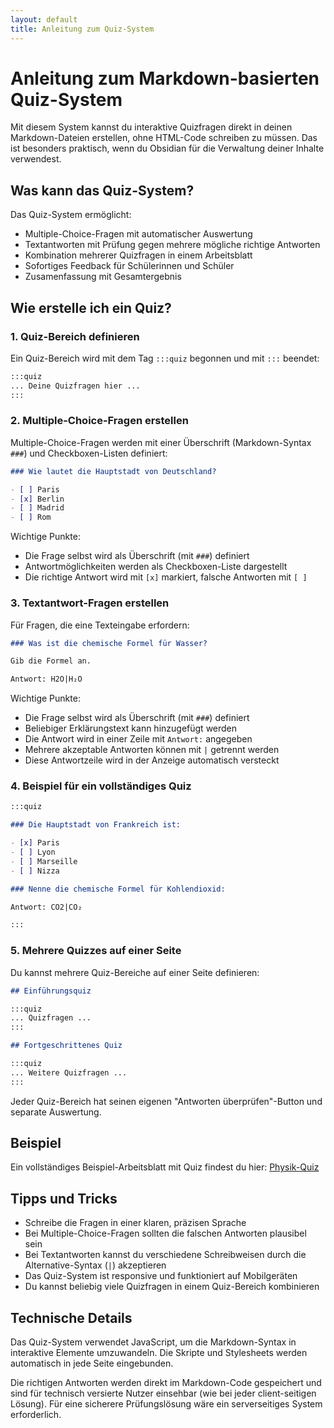 ```yaml
---
layout: default
title: Anleitung zum Quiz-System
---
```


# Anleitung zum Markdown-basierten Quiz-System

Mit diesem System kannst du interaktive Quizfragen direkt in deinen Markdown-Dateien erstellen, ohne HTML-Code schreiben zu müssen. Das ist besonders praktisch, wenn du Obsidian für die Verwaltung deiner Inhalte verwendest.

## Was kann das Quiz-System?

Das Quiz-System ermöglicht:

- Multiple-Choice-Fragen mit automatischer Auswertung
- Textantworten mit Prüfung gegen mehrere mögliche richtige Antworten
- Kombination mehrerer Quizfragen in einem Arbeitsblatt
- Sofortiges Feedback für Schülerinnen und Schüler
- Zusamenfassung mit Gesamtergebnis

## Wie erstelle ich ein Quiz?

### 1. Quiz-Bereich definieren

Ein Quiz-Bereich wird mit dem Tag `:::quiz` begonnen und mit `:::` beendet:

```markdown
:::quiz
... Deine Quizfragen hier ...
:::
```

### 2. Multiple-Choice-Fragen erstellen

Multiple-Choice-Fragen werden mit einer Überschrift (Markdown-Syntax `###`) und Checkboxen-Listen definiert:

```markdown
### Wie lautet die Hauptstadt von Deutschland?

- [ ] Paris
- [x] Berlin
- [ ] Madrid
- [ ] Rom
```

Wichtige Punkte:
- Die Frage selbst wird als Überschrift (mit `###`) definiert
- Antwortmöglichkeiten werden als Checkboxen-Liste dargestellt
- Die richtige Antwort wird mit `[x]` markiert, falsche Antworten mit `[ ]`

### 3. Textantwort-Fragen erstellen

Für Fragen, die eine Texteingabe erfordern:

```markdown
### Was ist die chemische Formel für Wasser?

Gib die Formel an.

Antwort: H2O|H₂O
```

Wichtige Punkte:
- Die Frage selbst wird als Überschrift (mit `###`) definiert
- Beliebiger Erklärungstext kann hinzugefügt werden
- Die Antwort wird in einer Zeile mit `Antwort:` angegeben
- Mehrere akzeptable Antworten können mit `|` getrennt werden
- Diese Antwortzeile wird in der Anzeige automatisch versteckt

### 4. Beispiel für ein vollständiges Quiz

```markdown
:::quiz

### Die Hauptstadt von Frankreich ist:

- [x] Paris
- [ ] Lyon
- [ ] Marseille
- [ ] Nizza

### Nenne die chemische Formel für Kohlendioxid:

Antwort: CO2|CO₂

:::
```

### 5. Mehrere Quizzes auf einer Seite

Du kannst mehrere Quiz-Bereiche auf einer Seite definieren:

```markdown
## Einführungsquiz

:::quiz
... Quizfragen ...
:::

## Fortgeschrittenes Quiz

:::quiz
... Weitere Quizfragen ...
:::
```

Jeder Quiz-Bereich hat seinen eigenen "Antworten überprüfen"-Button und separate Auswertung.

## Beispiel

Ein vollständiges Beispiel-Arbeitsblatt mit Quiz findest du hier: [Physik-Quiz](beispiel-quiz.html)

## Tipps und Tricks

- Schreibe die Fragen in einer klaren, präzisen Sprache
- Bei Multiple-Choice-Fragen sollten die falschen Antworten plausibel sein
- Bei Textantworten kannst du verschiedene Schreibweisen durch die Alternative-Syntax (`|`) akzeptieren
- Das Quiz-System ist responsive und funktioniert auf Mobilgeräten
- Du kannst beliebig viele Quizfragen in einem Quiz-Bereich kombinieren

## Technische Details

Das Quiz-System verwendet JavaScript, um die Markdown-Syntax in interaktive Elemente umzuwandeln. Die Skripte und Stylesheets werden automatisch in jede Seite eingebunden.

Die richtigen Antworten werden direkt im Markdown-Code gespeichert und sind für technisch versierte Nutzer einsehbar (wie bei jeder client-seitigen Lösung). Für eine sicherere Prüfungslösung wäre ein serverseitiges System erforderlich.
